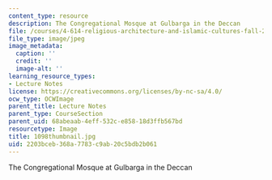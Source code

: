 ```yaml
---
content_type: resource
description: The Congregational Mosque at Gulbarga in the Deccan
file: /courses/4-614-religious-architecture-and-islamic-cultures-fall-2002/2203bceb368a7783c9ab20c5bdb2b061_1098thumbnail.jpg
file_type: image/jpeg
image_metadata:
  caption: ''
  credit: ''
  image-alt: ''
learning_resource_types:
- Lecture Notes
license: https://creativecommons.org/licenses/by-nc-sa/4.0/
ocw_type: OCWImage
parent_title: Lecture Notes
parent_type: CourseSection
parent_uid: 68abeaab-4eff-532c-e858-18d3ffb567bd
resourcetype: Image
title: 1098thumbnail.jpg
uid: 2203bceb-368a-7783-c9ab-20c5bdb2b061
---
```

The Congregational Mosque at Gulbarga in the Deccan
